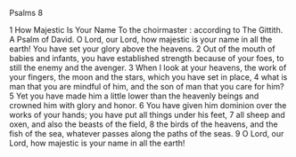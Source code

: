 Psalms 8

1	How Majestic Is Your Name To the choirmaster : according to The Gittith. A Psalm of David. O Lord, our Lord, how majestic is your name in all the earth! You have set your glory above the heavens.
2	Out of the mouth of babies and infants, you have established strength because of your foes, to still the enemy and the avenger.
3	When I look at your heavens, the work of your fingers, the moon and the stars, which you have set in place,
4	what is man that you are mindful of him, and the son of man that you care for him?
5	Yet you have made him a little lower than the heavenly beings and crowned him with glory and honor.
6	You have given him dominion over the works of your hands; you have put all things under his feet,
7	all sheep and oxen, and also the beasts of the field,
8	the birds of the heavens, and the fish of the sea, whatever passes along the paths of the seas.
9	O Lord, our Lord, how majestic is your name in all the earth!


